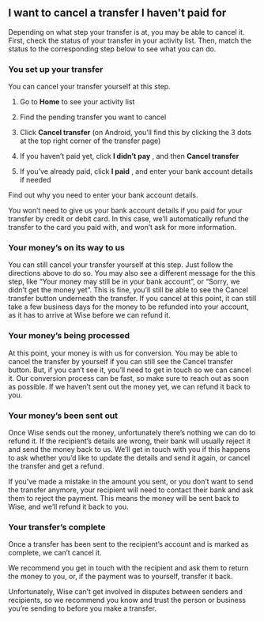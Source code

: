 ## I want to cancel a transfer I haven't paid for  
Depending on what step your transfer is at, you may be able to cancel it. First, check the status of your transfer in your activity list. Then, match the status to the corresponding step below to see what you can do.

### You set up your transfer

You can cancel your transfer yourself at this step. 

  1. Go to **Home** to see your activity list

  2. Find the pending transfer you want to cancel

  3. Click **Cancel transfer** (on Android, you’ll find this by clicking the 3 dots at the top right corner of the transfer page)

  4. If you haven’t paid yet, click **I didn’t pay** , and then **Cancel transfer**

  5. If you’ve already paid, click **I paid** , and enter your bank account details if needed




Find out why you need to enter your bank account details. 

You won’t need to give us your bank account details if you paid for your transfer by credit or debit card. In this case, we’ll automatically refund the transfer to the card you paid with, and won’t ask for more information. 

### Your money’s on its way to us

You can still cancel your transfer yourself at this step. Just follow the directions above to do so. You may also see a different message for the this step, like “Your money may still be in your bank account”, or “Sorry, we didn’t get the money yet”. This is fine, you’ll still be able to see the Cancel transfer button underneath the transfer. If you cancel at this point, it can still take a few business days for the money to be refunded into your account, as it has to arrive at Wise before we can refund it.

### Your money’s being processed

At this point, your money is with us for conversion. You may be able to cancel the transfer by yourself if you can still see the Cancel transfer button. But, if you can’t see it, you’ll need to get in touch so we can cancel it. Our conversion process can be fast, so make sure to reach out as soon as possible. If we haven’t sent out the money yet, we can refund it back to you. 

### Your money’s been sent out

Once Wise sends out the money, unfortunately there’s nothing we can do to refund it. If the recipient’s details are wrong, their bank will usually reject it and send the money back to us. We’ll get in touch with you if this happens to ask whether you’d like to update the details and send it again, or cancel the transfer and get a refund. 

If you’ve made a mistake in the amount you sent, or you don’t want to send the transfer anymore, your recipient will need to contact their bank and ask them to reject the payment. This means the money will be sent back to Wise, and we’ll refund it back to you.

### Your transfer’s complete

Once a transfer has been sent to the recipient’s account and is marked as complete, we can’t cancel it.

We recommend you get in touch with the recipient and ask them to return the money to you, or, if the payment was to yourself, transfer it back. 

Unfortunately, Wise can’t get involved in disputes between senders and recipients, so we recommend you know and trust the person or business you’re sending to before you make a transfer.